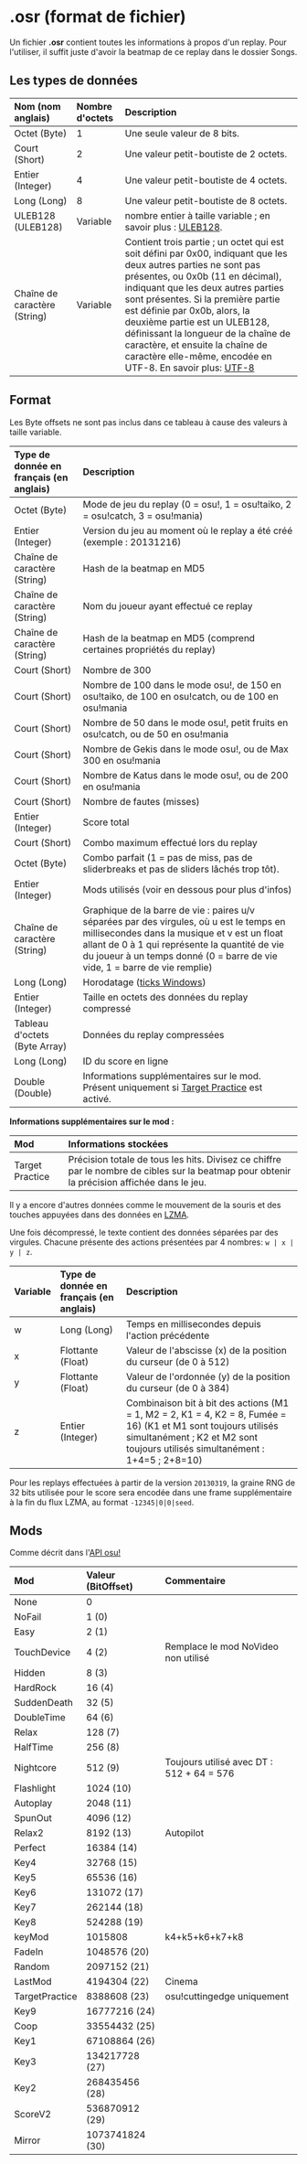 # .osr (format de fichier)

Un fichier **.osr** contient toutes les informations à propos d'un replay. Pour l'utiliser, il suffit juste d'avoir la beatmap de ce replay dans le dossier Songs.

## Les types de données

| Nom (nom anglais) | Nombre d'octets | Description |
| :-- | :-- | :-- |
| Octet (Byte) | 1 | Une seule valeur de 8 bits. |
| Court (Short) | 2 | Une valeur petit-boutiste de 2 octets. |
| Entier (Integer) | 4 | Une valeur petit-boutiste de 4 octets. |
| Long (Long) | 8 | Une valeur petit-boutiste de 8 octets. |
| ULEB128 (ULEB128) | Variable | nombre entier à taille variable ; en savoir plus : [ULEB128](http://en.wikipedia.org/wiki/ULEB128). |
| Chaîne de caractère (String) | Variable | Contient trois partie ; un octet qui est soit défini par 0x00, indiquant que les deux autres parties ne sont pas présentes, ou 0x0b (11 en décimal), indiquant que les deux autres parties sont présentes. Si la première partie est définie par 0x0b, alors, la deuxième partie est un ULEB128, définissant la longueur de la chaîne de caractère, et ensuite la chaîne de caractère elle-même, encodée en UTF-8. En savoir plus: [UTF-8](https://fr.wikipedia.org/wiki/UTF-8) |

## Format

Les Byte offsets ne sont pas inclus dans ce tableau à cause des valeurs à taille variable.

| Type de donnée en français (en anglais) | Description |
| :-- | :-- |
| Octet (Byte) | Mode de jeu du replay (0 = osu!, 1 = osu!taiko, 2 = osu!catch, 3 = osu!mania) |
| Entier (Integer) | Version du jeu au moment où le replay a été créé (exemple : 20131216) |
| Chaîne de caractère (String) | Hash de la beatmap en MD5 |
| Chaîne de caractère (String) | Nom du joueur ayant effectué ce replay |
| Chaîne de caractère (String) | Hash de la beatmap en MD5 (comprend certaines propriétés du replay) |
| Court (Short) | Nombre de 300 |
| Court (Short) | Nombre de 100 dans le mode osu!, de 150 en osu!taiko, de 100 en osu!catch, ou de 100 en osu!mania |
| Court (Short) | Nombre de 50 dans le mode osu!, petit fruits en osu!catch, ou de 50 en osu!mania |
| Court (Short) | Nombre de Gekis dans le mode osu!, ou de Max 300 en osu!mania |
| Court (Short) | Nombre de Katus dans le mode osu!, ou de 200 en osu!mania |
| Court (Short) | Nombre de fautes (misses) |
| Entier (Integer) | Score total |
| Court (Short) | Combo maximum effectué lors du replay |
| Octet (Byte) | Combo parfait (1 = pas de miss, pas de sliderbreaks et pas de sliders lâchés trop tôt). |
| Entier (Integer) | Mods utilisés (voir en dessous pour plus d'infos) |
| Chaîne de caractère (String) | Graphique de la barre de vie : paires u/v séparées par des virgules, où u est le temps en millisecondes dans la musique et v est un float allant de 0 à 1 qui représente la quantité de vie du joueur à un temps donné (0 = barre de vie vide, 1 = barre de vie remplie) |
| Long (Long) | Horodatage ([ticks Windows](https://docs.microsoft.com/fr-fr/dotnet/api/system.datetime.ticks?redirectedfrom=MSDN&view=net-5.0#System_DateTime_Ticks)) |
| Entier (Integer) | Taille en octets des données du replay compressé |
| Tableau d'octets (Byte Array) | Données du replay compressées |
| Long (Long) | ID du score en ligne |
| Double (Double) | Informations supplémentaires sur le mod. Présent uniquement si [Target Practice](/wiki/Game_modifier/Target_Practice) est activé. |

**Informations supplémentaires sur le mod :**

| Mod | Informations stockées |
| :-- | :-- |
| Target Practice | Précision totale de tous les hits. Divisez ce chiffre par le nombre de cibles sur la beatmap pour obtenir la précision affichée dans le jeu. |

Il y a encore d'autres données comme le mouvement de la souris et des touches appuyées dans des données en [LZMA](https://fr.wikipedia.org/wiki/LZMA).
 
Une fois décompressé, le texte contient des données séparées par des virgules. Chacune présente des actions présentées par 4 nombres: `w | x | y | z`.

| Variable | Type de donnée en français (en anglais) | Description |
| :-- | :-- | :-- |
| w | Long (Long) | Temps en millisecondes depuis l'action précédente |
| x | Flottante (Float) | Valeur de l'abscisse (x) de la position du curseur (de 0 à 512) |
| y | Flottante (Float) | Valeur de l'ordonnée (y) de la position du curseur (de 0 à 384) |
| z | Entier (Integer) | Combinaison bit à bit des actions (M1 = 1, M2 = 2, K1 = 4, K2 = 8, Fumée = 16) (K1 et M1 sont toujours utilisés simultanément ; K2 et M2 sont toujours utilisés simultanément : 1+4=5 ; 2+8=10) |

Pour les replays effectuées à partir de la version `20130319`, la graine RNG de 32 bits utilisée pour le score sera encodée dans une frame supplémentaire à la fin du flux LZMA, au format `-12345|0|0|seed`.

## Mods

Comme décrit dans l'[API osu!](https://github.com/peppy/osu-api/wiki#mods)

| Mod | Valeur (BitOffset) | Commentaire |
| :-- | :-- | :-- |
| None | 0 |  |
| NoFail | 1 (0) |  |
| Easy | 2 (1) |  |
| TouchDevice | 4 (2) | Remplace le mod NoVideo non utilisé |
| Hidden | 8 (3) |  |
| HardRock | 16 (4) |  |
| SuddenDeath | 32 (5) |  |
| DoubleTime | 64 (6) |  |
| Relax | 128 (7) |  |
| HalfTime | 256 (8) |  |
| Nightcore | 512 (9) | Toujours utilisé avec DT : 512 + 64 = 576 |
| Flashlight | 1024 (10) |  |
| Autoplay | 2048 (11) |  |
| SpunOut | 4096 (12) |  |
| Relax2 | 8192 (13) | Autopilot |
| Perfect | 16384 (14) |  |
| Key4 | 32768 (15) |  |
| Key5 | 65536 (16) |  |
| Key6 | 131072 (17) |  |
| Key7 | 262144 (18) |  |
| Key8 | 524288 (19) |  |
| keyMod | 1015808 | k4+k5+k6+k7+k8 |
| FadeIn | 1048576 (20) |  |
| Random | 2097152 (21) |  |
| LastMod | 4194304 (22) | Cinema |
| TargetPractice | 8388608 (23) | osu!cuttingedge uniquement |
| Key9 | 16777216 (24) |  |
| Coop | 33554432 (25) |  |
| Key1 | 67108864 (26) |  |
| Key3 | 134217728 (27) |  |
| Key2 | 268435456 (28) |  |
| ScoreV2 | 536870912 (29) |  |
| Mirror | 1073741824 (30) |  |
